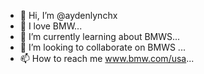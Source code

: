 - 👋 Hi, I’m @aydenlynchx
- 👀 I love BMW...
- 🌱 I’m currently learning about BMWS...
- 💞️ I’m looking to collaborate on BMWS ...
- 📫 How to reach me www.bmw.com/usa...

<!---
aydenlynchx/aydenlynchx is a ✨ special ✨ repository because its `README.md` (this file) appears on your GitHub profile.
You can click the Preview link to take a look at your changes.
--->

